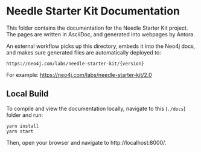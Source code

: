 # Needle Starter Kit Documentation

This folder contains the documentation for the Needle Starter Kit project. The pages are written in AsciiDoc, and generated into webpages by Antora.

An external workflow picks up this directory, embeds it into the Neo4j docs, and makes sure generated files are automatically deployed to:
```
https://neo4j.com/labs/needle-starter-kit/{version}
```
For example: https://neo4j.com/labs/needle-starter-kit/2.0

## Local Build
To compile and view the documentation locally, navigate to this (`./docs`) folder and run:
``` 
yarn install
yarn start
```

Then, open your browser and navigate to http://localhost:8000/.